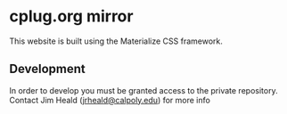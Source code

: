 # cplug.org mirror

This website is built using the Materialize CSS framework.

## Development

In order to develop you must be granted access to the private repository. Contact
Jim Heald (<jrheald@calpoly.edu>) for more info
